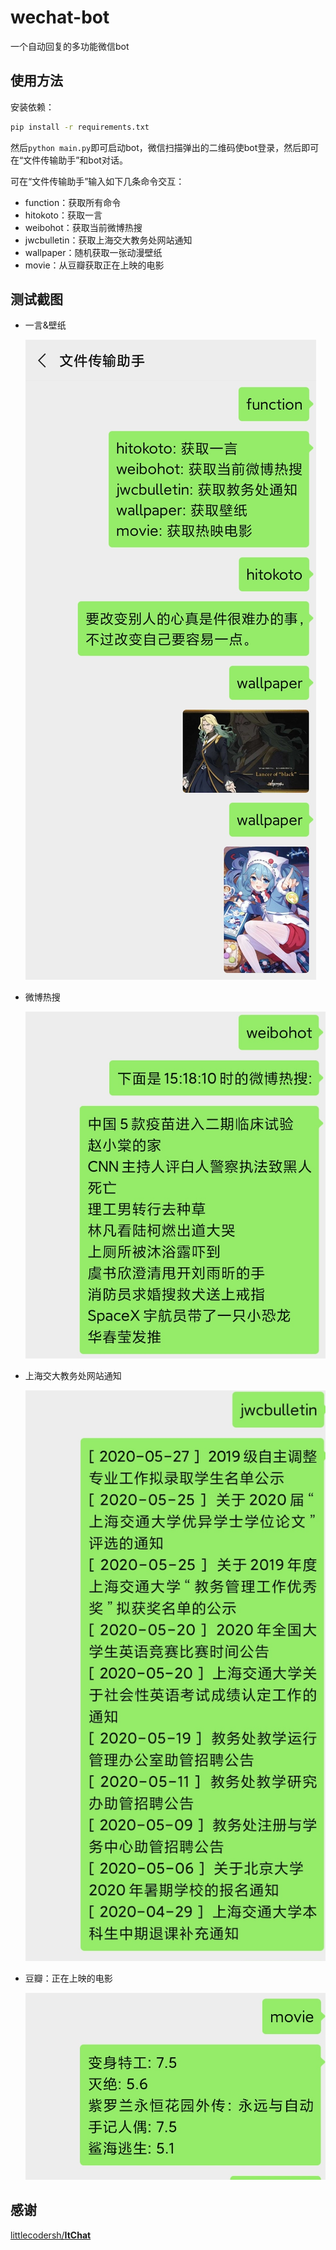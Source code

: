 # wechat-bot
一个自动回复的多功能微信bot

## 使用方法

安装依赖：

```bash
pip install -r requirements.txt
```

然后`python main.py`即可启动bot，微信扫描弹出的二维码使bot登录，然后即可在“文件传输助手”和bot对话。

可在“文件传输助手”输入如下几条命令交互：

+ function：获取所有命令
+ hitokoto：获取一言
+ weibohot：获取当前微博热搜
+ jwcbulletin：获取上海交大教务处网站通知
+ wallpaper：随机获取一张动漫壁纸
+ movie：从豆瓣获取正在上映的电影

## 测试截图

+ 一言&壁纸

  ![](./pics/hitikoto&wallpaper.jpg)

+ 微博热搜

  ![](./pics/weibohot.jpg)

+ 上海交大教务处网站通知

  ![](./pics/jwcbulletin.jpg)

+ 豆瓣：正在上映的电影

  ![](./pics/movie.jpg)

## 感谢

[littlecodersh/**ItChat**](https://github.com/littlecodersh/ItChat)